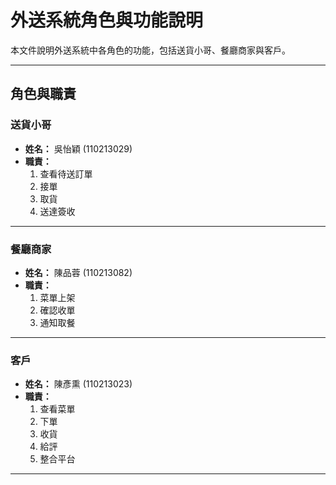 # 外送系統角色與功能說明

本文件說明外送系統中各角色的功能，包括送貨小哥、餐廳商家與客戶。

---

## 角色與職責

### **送貨小哥**  
- **姓名：** 吳怡穎 (110213029)  
- **職責：**  
  1. 查看待送訂單  
  2. 接單  
  3. 取貨  
  4. 送達簽收  

---

### **餐廳商家**  
- **姓名：** 陳品蓉 (110213082)  
- **職責：**  
  1. 菜單上架  
  2. 確認收單  
  3. 通知取餐  

---

### **客戶**  
- **姓名：** 陳彥熏 (110213023)  
- **職責：**  
  1. 查看菜單  
  2. 下單  
  3. 收貨  
  4. 給評
  5. 整合平台

---
